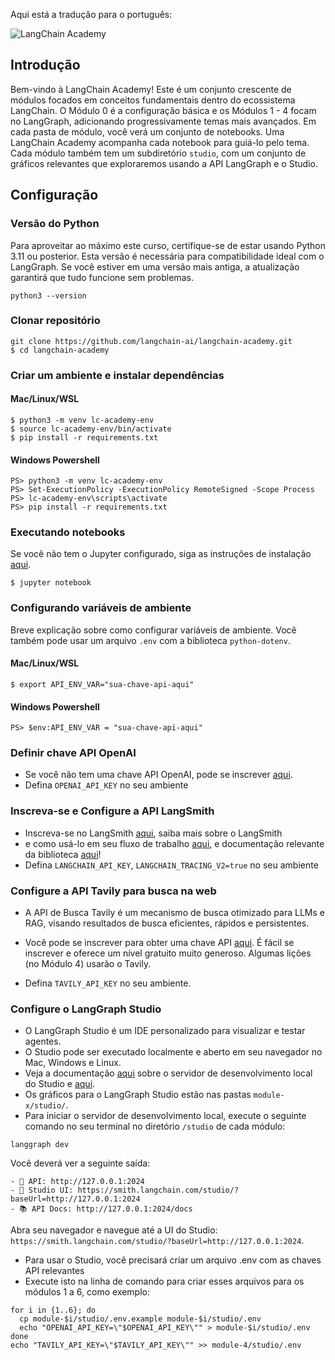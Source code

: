 Aqui está a tradução para o português:

![LangChain Academy](https://cdn.prod.website-files.com/65b8cd72835ceeacd4449a53/66e9eba1020525eea7873f96_LCA-big-green%20(2).svg)

## Introdução

Bem-vindo à LangChain Academy!
Este é um conjunto crescente de módulos focados em conceitos fundamentais dentro do ecossistema LangChain.
O Módulo 0 é a configuração básica e os Módulos 1 - 4 focam no LangGraph, adicionando progressivamente temas mais avançados.
Em cada pasta de módulo, você verá um conjunto de notebooks. Uma LangChain Academy acompanha cada notebook
para guiá-lo pelo tema. Cada módulo também tem um subdiretório `studio`, com um conjunto de gráficos relevantes
que exploraremos usando a API LangGraph e o Studio.

## Configuração

### Versão do Python

Para aproveitar ao máximo este curso, certifique-se de estar usando Python 3.11 ou posterior.
Esta versão é necessária para compatibilidade ideal com o LangGraph. Se você estiver em uma versão mais antiga,
a atualização garantirá que tudo funcione sem problemas.
```
python3 --version
```

### Clonar repositório
```
git clone https://github.com/langchain-ai/langchain-academy.git
$ cd langchain-academy
```

### Criar um ambiente e instalar dependências
#### Mac/Linux/WSL
```
$ python3 -m venv lc-academy-env
$ source lc-academy-env/bin/activate
$ pip install -r requirements.txt
```
#### Windows Powershell
```
PS> python3 -m venv lc-academy-env
PS> Set-ExecutionPolicy -ExecutionPolicy RemoteSigned -Scope Process
PS> lc-academy-env\scripts\activate
PS> pip install -r requirements.txt
```

### Executando notebooks
Se você não tem o Jupyter configurado, siga as instruções de instalação [aqui](https://jupyter.org/install).
```
$ jupyter notebook
```

### Configurando variáveis de ambiente
Breve explicação sobre como configurar variáveis de ambiente. Você também pode
usar um arquivo `.env` com a biblioteca `python-dotenv`.
#### Mac/Linux/WSL
```
$ export API_ENV_VAR="sua-chave-api-aqui"
```
#### Windows Powershell
```
PS> $env:API_ENV_VAR = "sua-chave-api-aqui"
```

### Definir chave API OpenAI
* Se você não tem uma chave API OpenAI, pode se inscrever [aqui](https://openai.com/index/openai-api/).
* Defina `OPENAI_API_KEY` no seu ambiente

### Inscreva-se e Configure a API LangSmith
* Inscreva-se no LangSmith [aqui](https://smith.langchain.com/), saiba mais sobre o LangSmith
* e como usá-lo em seu fluxo de trabalho [aqui](https://www.langchain.com/langsmith), e documentação relevante da biblioteca [aqui](https://docs.smith.langchain.com/)!
* Defina `LANGCHAIN_API_KEY`, `LANGCHAIN_TRACING_V2=true` no seu ambiente

### Configure a API Tavily para busca na web

* A API de Busca Tavily é um mecanismo de busca otimizado para LLMs e RAG, visando resultados de busca eficientes,
rápidos e persistentes.
* Você pode se inscrever para obter uma chave API [aqui](https://tavily.com/).
É fácil se inscrever e oferece um nível gratuito muito generoso. Algumas lições (no Módulo 4) usarão o Tavily.

* Defina `TAVILY_API_KEY` no seu ambiente.

### Configure o LangGraph Studio

* O LangGraph Studio é um IDE personalizado para visualizar e testar agentes.
* O Studio pode ser executado localmente e aberto em seu navegador no Mac, Windows e Linux.
* Veja a documentação [aqui](https://langchain-ai.github.io/langgraph/concepts/langgraph_studio/#local-development-server) sobre o servidor de desenvolvimento local do Studio e [aqui](https://langchain-ai.github.io/langgraph/how-tos/local-studio/#run-the-development-server).
* Os gráficos para o LangGraph Studio estão nas pastas `module-x/studio/`.
* Para iniciar o servidor de desenvolvimento local, execute o seguinte comando no seu terminal no diretório `/studio` de cada módulo:

```
langgraph dev
```

Você deverá ver a seguinte saída:
```
- 🚀 API: http://127.0.0.1:2024
- 🎨 Studio UI: https://smith.langchain.com/studio/?baseUrl=http://127.0.0.1:2024
- 📚 API Docs: http://127.0.0.1:2024/docs
```

Abra seu navegador e navegue até a UI do Studio: `https://smith.langchain.com/studio/?baseUrl=http://127.0.0.1:2024`.

* Para usar o Studio, você precisará criar um arquivo .env com as chaves API relevantes
* Execute isto na linha de comando para criar esses arquivos para os módulos 1 a 6, como exemplo:
```
for i in {1..6}; do
  cp module-$i/studio/.env.example module-$i/studio/.env
  echo "OPENAI_API_KEY=\"$OPENAI_API_KEY\"" > module-$i/studio/.env
done
echo "TAVILY_API_KEY=\"$TAVILY_API_KEY\"" >> module-4/studio/.env
```